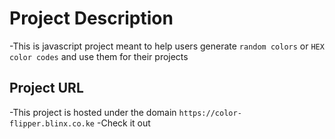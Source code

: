 # Project Description
-This is javascript project meant to help users generate `random colors` or `HEX color codes` and use them for their projects

## Project URL
-This project is hosted under the domain `https://color-flipper.blinx.co.ke`
-Check it out

